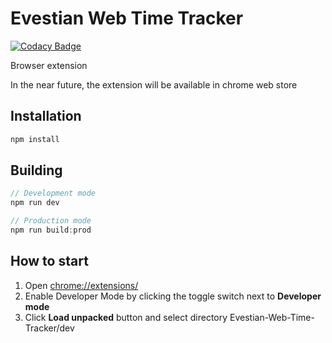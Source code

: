 # Evestian Web Time Tracker
[![Codacy Badge](https://api.codacy.com/project/badge/Grade/f501a6c7502e41639fdb09a34e4f8760)](https://www.codacy.com/app/sebastiantokarski/Evestian-Web-Time-Tracker?utm_source=github.com&amp;utm_medium=referral&amp;utm_content=Evelenka/Evestian-Web-Time-Tracker&amp;utm_campaign=Badge_Grade)

Browser extension

In the near future, the extension will be available in chrome web store

## Installation

```javascript
npm install
```

## Building

```javascript
// Development mode
npm run dev

// Production mode
npm run build:prod
```

## How to start

1. Open [chrome://extensions/](chrome://extensions/)
2. Enable Developer Mode by clicking the toggle switch next to **Developer mode**
3. Click **Load unpacked** button and select directory Evestian-Web-Time-Tracker/dev
